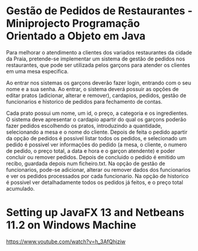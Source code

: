 # Gestão de Pedidos de Restaurantes - Miniprojecto Programação Orientado a Objeto em Java

Para melhorar o atendimento a clientes dos variados restaurantes da cidade da Praia, pretende-se implementar um sistema de gestão de pedidos nos restaurantes, que pode ser utilizada pelos garçons para atender os clientes  em uma mesa especifica. 


Ao entrar nos sistemas os garçons deverão fazer login, entrando com o seu nome e a sua senha.  Ao entrar, o sistema deverá possuir as opções de editar pratos (adicionar, alterar e remover), cardapios, pedidos, gestão de funcionarios e historico de pedidos para fechamento de contas. 


Cada prato possui um nome, um id, o preço, a categoria e os ingredientes. O sistema deve apresentar o cardapio apartir do qual os garçons poderão fazer pedidos escolhendo os pratos, introduzindo a quantidade, selecionando a mesa e o nome do cliente. Depois de feita o pedido apartir da opção de pedidos é possivel listar todos os pedidos, e selecionado um pedido é possivel ver informações do pedido (a mesa, o cliente, o numero de pedido, o preço total, a data e hora e o garçon atendente) e poder concluir ou remover pedidos. Depois de concluido o pedido é emitido um recibo, guardada depois num ficheiro.txt.  Na opção de gestão de funcionarios, pode-se adicionar, alterar ou remover dados dos funcionarios e ver os pedidos processados por cada funcionario. Na opção de historico é possivel ver detalhadamente todos os pedidos já feitos, e o preço total acumulado.  


# Setting up JavaFX 13 and Netbeans 11.2 on Windows Machine
https://www.youtube.com/watch?v=h_3AfQhjziw
